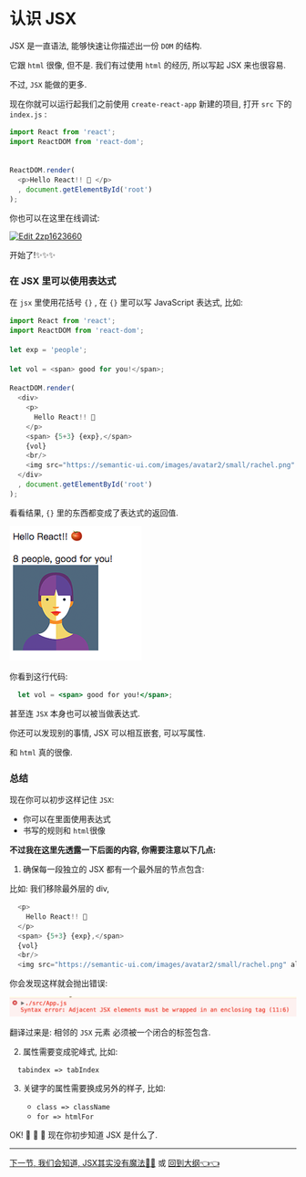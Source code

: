 # 认识 JSX

JSX 是一直语法, 能够快速让你描述出一份 `DOM` 的结构.

它跟 `html` 很像, 但不是. 我们有过使用 `html` 的经历, 所以写起 JSX 来也很容易.

不过, `JSX` 能做的更多.

现在你就可以运行起我们之前使用 `create-react-app` 新建的项目, 打开 `src` 下的 `index.js` :

```js
import React from 'react';
import ReactDOM from 'react-dom';


ReactDOM.render(
  <p>Hello React!! 🍅 </p>
  , document.getElementById('root')
);

```

你也可以在这里在线调试:

[![Edit 2zp1623660](https://codesandbox.io/static/img/play-codesandbox.svg)](https://codesandbox.io/s/2zp1623660)

开始了!:sparkles::sparkles::sparkles:

### 在 JSX 里可以使用表达式

在 `jsx` 里使用花括号 `{}` , 在 `{}` 里可以写 JavaScript 表达式, 比如:

```js
import React from 'react';
import ReactDOM from 'react-dom';

let exp = 'people';

let vol = <span> good for you!</span>;

ReactDOM.render(
  <div>
    <p>
      Hello React!! 🍅
    </p>
    <span> {5+3} {exp},</span>
    {vol}
    <br/>
    <img src="https://semantic-ui.com/images/avatar2/small/rachel.png" alt="这段代码表现的样子"/>
  </div>
  , document.getElementById('root')
);

```

看看结果, `{}` 里的东西都变成了表达式的返回值.

<img src="./img/2-jsx1.png"/>

你看到这行代码:

```jsx
  let vol = <span> good for you!</span>;
```

甚至连 `JSX` 本身也可以被当做表达式.

你还可以发现别的事情, JSX 可以相互嵌套, 可以写属性.

和 `html` 真的很像.

### 总结
现在你可以初步这样记住 `JSX`:

- 你可以在里面使用表达式
- 书写的规则和 `html`很像

**不过我在这里先透露一下后面的内容, 你需要注意以下几点:**

1. 确保每一段独立的 JSX 都有一个最外层的节点包含:

比如: 我们移除最外层的 div,

```js
  <p>
    Hello React!! 🍅
  </p>
  <span> {5+3} {exp},</span>
  {vol}
  <br/>
  <img src="https://semantic-ui.com/images/avatar2/small/rachel.png" alt="这段代码表现的样子"/>
```
你会发现这样就会抛出错误:

<img src="./img/2-jsx2.png" />

翻译过来是: 相邻的 `JSX` 元素 必须被一个闭合的标签包含.

2. 属性需要变成驼峰式, 比如:

```
  tabindex => tabIndex
```

3. 关键字的属性需要换成另外的样子, 比如:

    - `class => className`
    - `for => htmlFor`

OK! :bus: :bus: :bus: 现在你初步知道 JSX 是什么了.

---

[下一节, 我们会知道, JSX其实没有魔法:star2::star2:](./3-JSX-in-deep.md)
或
[回到大纲:point_left::point_left:](../README.md#outline)
